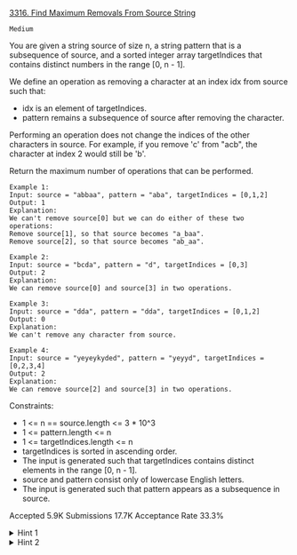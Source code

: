[3316. Find Maximum Removals From Source String](https://leetcode.com/problems/find-maximum-removals-from-source-string/)

`Medium`

You are given a string source of size n, a string pattern that is a subsequence of source, and a sorted integer array targetIndices that contains distinct numbers in the range [0, n - 1].

We define an operation as removing a character at an index idx from source such that:

- idx is an element of targetIndices.
- pattern remains a subsequence of source after removing the character.

Performing an operation does not change the indices of the other characters in source. For example, if you remove 'c' from "acb", the character at index 2 would still be 'b'.

Return the maximum number of operations that can be performed.

```
Example 1:
Input: source = "abbaa", pattern = "aba", targetIndices = [0,1,2]
Output: 1
Explanation:
We can't remove source[0] but we can do either of these two operations:
Remove source[1], so that source becomes "a_baa".
Remove source[2], so that source becomes "ab_aa".

Example 2:
Input: source = "bcda", pattern = "d", targetIndices = [0,3]
Output: 2
Explanation:
We can remove source[0] and source[3] in two operations.

Example 3:
Input: source = "dda", pattern = "dda", targetIndices = [0,1,2]
Output: 0
Explanation:
We can't remove any character from source.

Example 4:
Input: source = "yeyeykyded", pattern = "yeyyd", targetIndices = [0,2,3,4]
Output: 2
Explanation:
We can remove source[2] and source[3] in two operations.
```

Constraints:

- 1 <= n == source.length <= 3 * 10^3
- 1 <= pattern.length <= n
- 1 <= targetIndices.length <= n
- targetIndices is sorted in ascending order.
- The input is generated such that targetIndices contains distinct elements in the range [0, n - 1].
- source and pattern consist only of lowercase English letters.
- The input is generated such that pattern appears as a subsequence in source.

Accepted
5.9K
Submissions
17.7K
Acceptance Rate
33.3%

<details>
<summary>Hint 1</summary>

Use dynamic programming.

</details>
<details>
<summary>Hint 2</summary>

At each index in targetIndices, make the choice to remove or not remove the character.

</details>